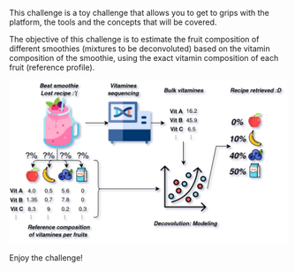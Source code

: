 This challenge is a toy challenge that allows you to get to grips with the platform, the tools and the concepts that will be covered.

The objective of this challenge is to estimate the fruit composition of different smoothies (mixtures to be deconvoluted) based on the vitamin composition of the smoothie, using the exact vitamin composition of each fruit (reference profile).


<img title="Exemple of decovolution" alt="Exemple of decovolution" src="https://raw.githubusercontent.com/bcm-uga/hadaca3/08d6c575e1c157ce9d67319487e6c64ffef8700a/phase-0-smoothie/bundle/decovo_intro.png" width="800" >


Enjoy the challenge!
